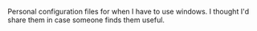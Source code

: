 Personal configuration files for when I have to use windows. I thought I'd share
them in case someone finds them useful.
